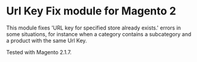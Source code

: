 # Url Key Fix module for Magento 2

This module fixes 'URL key for specified store already exists.' errors in some situations, for instance when a category contains a subcategory and a product with the same Url Key.

Tested with Magento 2.1.7.
